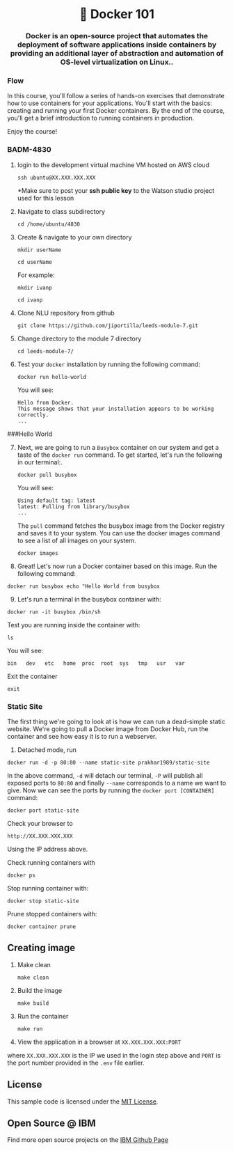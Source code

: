 <h1 align="center" style="border-bottom: none;">🔎 Docker 101 </h1>
<h3 align="center">Docker is an open-source project that automates the deployment of software applications inside containers by providing an additional layer of abstraction and automation of OS-level virtualization on Linux..</h3>


### Flow

In this course, you'll follow a series of hands-on exercises that demonstrate how to use containers for your applications. You'll start with the basics: creating and running your first Docker containers. By the end of the course, you'll get a brief introduction to running containers in production.



Enjoy the course!

<h3>BADM-4830</h3>
</p>

1. login to the development virtual machine VM hosted on AWS cloud

	 `
    ssh ubuntu@XX.XXX.XXX.XXX
    `
    
    *Make sure to post your **ssh public key** to the Watson studio project used for this lesson
    
2. Navigate to class subdirectory

	`cd /home/ubuntu/4830`
3. Create & navigate to your own directory

	`mkdir userName`
	
	`cd userName`
	
	For example:
	
	`mkdir ivanp`
	
	`cd ivanp`
	
	
4. Clone NLU repository from github

	`git clone https://github.com/jiportilla/leeds-module-7.git`
	
5. Change directory to the module 7 directory

	`cd leeds-module-7/`
6. Test your `docker` installation by running the following command:

	`docker run hello-world`
	
	You will see:
	
	```
	Hello from Docker.
	This message shows that your installation appears to be working correctly.
	...
	```
	
###Hello World

7. Next, we are going to run a `Busybox` container on our system and get a taste of the `docker run` command. To get started, let's run the following in our terminal:.

	```
	docker pull busybox
	```
	You will see:
	
	```	
	Using default tag: latest
	latest: Pulling from library/busybox
	...
	```

	The `pull` command fetches the busybox image from the Docker registry and saves it to your system. You can use the docker images command to see a list of all images on your system.
	
	`docker images`

8. Great! Let's now run a Docker container based on this image. Run the following command:

 `docker run busybox echo "Hello World from busybox`

9. Let's run a terminal in the busybox container with:

 `docker run -it busybox /bin/sh`
 
 Test you are running inside the container with:
 
 `ls`
 
 You will see:
 
 ```
bin   dev   etc   home  proc  root  sys   tmp   usr   var
 ```
 
 Exit the container
 
 `exit`

### Static Site

The first thing we're going to look at is how we can run a dead-simple static website. We're going to pull a Docker image from Docker Hub, run the container and see how easy it is to run a webserver.

1. Detached mode, run

`docker run -d -p 80:80 --name static-site prakhar1989/static-site`

In the above command, `-d` will detach our terminal, `-P` will publish all exposed ports to `80:80` and finally `--name` corresponds to a name we want to give. Now we can see the ports by running the `docker port [CONTAINER]` command:

`docker port static-site`

Check your browser to

`http://XX.XXX.XXX.XXX`

Using the IP address above.

Check running containers with

`docker ps`

Stop running container with:

`docker stop static-site`

Prune stopped containers with:

`docker container prune`


## Creating image

1. Make clean

   ```
   make clean
   ```

1. Build the image

   ```
   make build
   ```

1. Run the container

   ```
   make run
   ```

1. View the application in a browser at `XX.XXX.XXX.XXX:PORT`

where `XX.XXX.XXX.XXX` is the IP we used in the login step above and `PORT` is the port number provided in the `.env` file earlier.



## License

This sample code is licensed under the [MIT License](https://opensource.org/licenses/MIT).

## Open Source @ IBM

Find more open source projects on the [IBM Github Page](http://ibm.github.io/)

